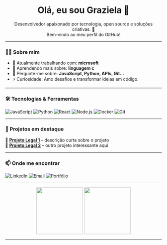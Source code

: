 <h1 align="center">Olá, eu sou Graziela 👋</h1>

<p align="center">
  Desenvolvedor apaixonado por tecnologia, open source e soluções criativas. 🚀<br/>
  Bem-vindo ao meu perfil do GitHub!
</p>

---

### 👨‍💻 Sobre mim

- 🔭 Atualmente trabalhando com: **microsoft**
- 🌱 Aprendendo mais sobre: **linguagem c**
- 💬 Pergunte-me sobre: **JavaScript, Python, APIs, Git...**
- ⚡ Curiosidade: Amo desafios e transformar ideias em código.

---

### 🛠️ Tecnologias & Ferramentas

![JavaScript](https://img.shields.io/badge/-JavaScript-F7DF1E?style=flat&logo=javascript&logoColor=000)
![Python](https://img.shields.io/badge/-Python-3776AB?style=flat&logo=python&logoColor=fff)
![React](https://img.shields.io/badge/-React-61DAFB?style=flat&logo=react&logoColor=000)
![Node.js](https://img.shields.io/badge/-Node.js-339933?style=flat&logo=node.js&logoColor=fff)
![Docker](https://img.shields.io/badge/-Docker-2496ED?style=flat&logo=docker&logoColor=fff)
![Git](https://img.shields.io/badge/-Git-F05032?style=flat&logo=git&logoColor=fff)

---

### 📌 Projetos em destaque

🔗 [**Projeto Legal 1**](https://github.com/seunome/repositorio1) – descrição curta sobre o projeto  
🔗 [**Projeto Legal 2**](https://github.com/seunome/repositorio2) – outro projeto interessante aqui

---

### 📫 Onde me encontrar

[![LinkedIn](https://img.shields.io/badge/-LinkedIn-0A66C2?style=flat&logo=linkedin&logoColor=white)](https://linkedin.com/in/seuusuario)
[![Email](https://img.shields.io/badge/-Email-D14836?style=flat&logo=gmail&logoColor=white)](mailto:seuemail@email.com)
[![Portfólio](https://img.shields.io/badge/-Portfólio-000?style=flat&logo=web&logoColor=white)](https://seuportfolio.com)

---

<div align="center">
  <img src="https://github-readme-stats.vercel.app/api?username=seunome&show_icons=true&theme=radical" height="150" />
  <img src="https://github-readme-stats.vercel.app/api/top-langs/?username=seunome&layout=compact&theme=radical" height="150" />
</div>

---
